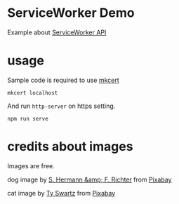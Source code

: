 # ServiceWorker Demo
Example about [ServiceWorker API](https://developer.mozilla.org/en-US/docs/Web/API/Service_Worker_API)

# usage
Sample code is required to use [mkcert](https://github.com/FiloSottile/mkcert)

```
mkcert localhost
```

And run `http-server`  on https setting.
```
npm run serve
```

# credits about images
Images are free.

dog image by <a href="https://pixabay.com/users/pixel2013-2364555/?utm_source=link-attribution&amp;utm_medium=referral&amp;utm_campaign=image&amp;utm_content=3380548">S. Hermann &amp;amp; F. Richter</a> from <a href="https://pixabay.com/?utm_source=link-attribution&amp;utm_medium=referral&amp;utm_campaign=image&amp;utm_content=3380548">Pixabay</a>

cat image by <a href="https://pixabay.com/users/ty_swartz-617282/?utm_source=link-attribution&amp;utm_medium=referral&amp;utm_campaign=image&amp;utm_content=551554">Ty Swartz</a> from <a href="https://pixabay.com/?utm_source=link-attribution&amp;utm_medium=referral&amp;utm_campaign=image&amp;utm_content=551554">Pixabay</a>